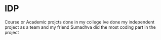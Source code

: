 # IDP
Course or Academic projcts done in my college
Ive done my independent project as a team and my friend Sumadhva did the most coding part in the project
